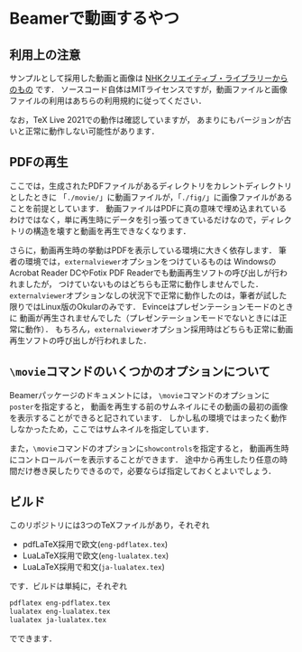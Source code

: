# Beamerで動画するやつ

## 利用上の注意

サンプルとして採用した動画と画像は
[NHKクリエイティブ・ライブラリーからのもの](https://www2.nhk.or.jp/archives/creative/material/view.cgi?m=D0002161770_00000)
です．
ソースコード自体はMITライセンスですが，動画ファイルと画像ファイルの利用はあちらの利用規約に従ってください．

なお，TeX Live 2021での動作は確認していますが，
あまりにもバージョンが古いと正常に動作しない可能性があります．

## PDFの再生

ここでは，生成されたPDFファイルがあるディレクトリをカレントディレクトリとしたときに
「`./movie/`」に動画ファイルが，「`./fig/`」に画像ファイルがあることを前提としています．
動画ファイルはPDFに真の意味で埋め込まれているわけではなく，単に再生時にデータを引っ張ってきているだけなので，ディレクトリの構造を壊すと動画を再生できなくなります．

さらに，動画再生時の挙動はPDFを表示している環境に大きく依存します．
筆者の環境では，`externalviewer`オプションをつけているものは
WindowsのAcrobat Reader DCやFotix PDF Readerでも動画再生ソフトの呼び出しが行われましたが，
つけていないものはどちらも正常に動作しませんでした．
`externalviewer`オプションなしの状況下で正常に動作したのは，筆者が試した限りではLinux版のOkularのみです．
Evinceはプレゼンテーションモードのときに
動画が再生されませんでした（プレゼンテーションモードでないときには正常に動作）．
もちろん，`externalviewer`オプション採用時はどちらも正常に動画再生ソフトの呼び出しが行われました．

## `\movie`コマンドのいくつかのオプションについて

Beamerパッケージのドキュメントには，
`\movie`コマンドのオプションに`poster`を指定すると，
動画を再生する前のサムネイルにその動画の最初の画像を表示することができると記されています．
しかし私の環境ではまったく動作しなかったため，ここではサムネイルを指定しています．

また，`\movie`コマンドのオプションに`showcontrols`を指定すると，
動画再生時にコントロールバーを表示することができます．
途中から再生したり任意の時間だけ巻き戻したりできるので，必要ならば指定しておくとよいでしょう．


## ビルド

このリポジトリには3つのTeXファイルがあり，それぞれ

* pdfLaTeX採用で欧文(`eng-pdflatex.tex`)
* LuaLaTeX採用で欧文(`eng-lualatex.tex`)
* LuaLaTeX採用で和文(`ja-lualatex.tex`)

です．ビルドは単純に，それぞれ

```sh
pdflatex eng-pdflatex.tex
lualatex eng-lualatex.tex
lualatex ja-lualatex.tex
```

でできます．
